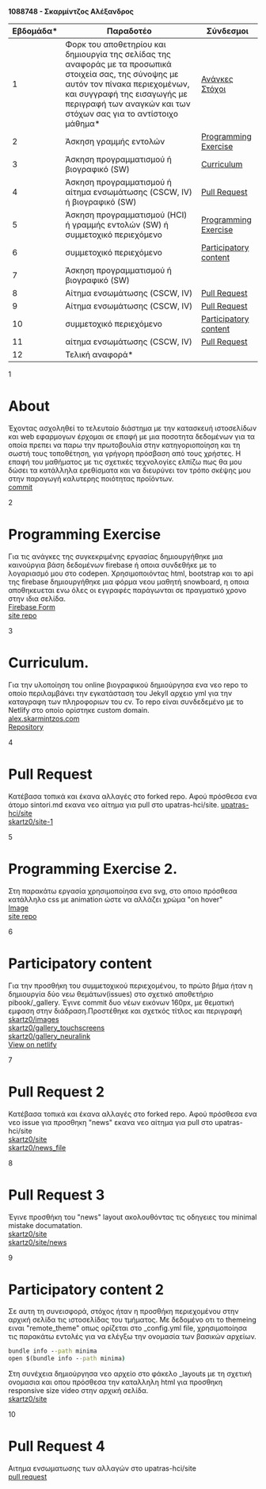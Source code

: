 
**1088748 - Σκαρμίντζος Αλέξανδρος**

| Εβδομάδα* | Παραδοτέο | Σύνδεσμοι
| --- | --- | --- |
| 1 | Φορκ του αποθετηρίου και δημιουργία της σελίδας της αναφοράς με τα προσωπικά στοιχεία σας, της σύνοψης με αυτόν τον πίνακα περιεχομένων, και συγγραφή της εισαγωγής με περιγραφή των αναγκών και των στόχων σας για το αντίστοιχο μάθημα* | [Ανάγκες Στόχοι](#about)
| 2 | Άσκηση γραμμής εντολών | [Programming Exercise](#programming-exercise)
| 3 | Άσκηση προγραμματισμού ή βιογραφικό (SW) | [Curriculum](#curriculum)
| 4 | Άσκηση προγραμματισμού ή αίτημα ενσωμάτωσης (CSCW, IV) ή βιογραφικό (SW) | [Pull Request](#pull-request)
| 5 | Άσκηση προγραμματισμού (HCI) ή γραμμής εντολών (SW) ή συμμετοχικό περιεχόμενο |[Programming Exercise](#programming-exercise-2)
| 6 | συμμετοχικό περιεχόμενο | [Participatory content](#participatory-content)
| 7 | Άσκηση προγραμματισμού ή βιογραφικό (SW) |
| 8 | Αίτημα ενσωμάτωσης (CSCW, IV) | [Pull Request](#pull-request-2)
| 9 | Αίτημα ενσωμάτωσης (CSCW, IV) | [Pull Request](#pull-request-3)
| 10 | συμμετοχικό περιεχόμενο | [Participatory content](#participatory-content-2)
| 11 | αίτημα ενσωμάτωσης (CSCW, IV) | [Pull Request](#pull-request-4)
| 12 | Τελική αναφορά* |

  
  

1 
# About 
Έχοντας ασχοληθεί το τελευταίο διάστημα με την κατασκευή ιστοσελίδων και web εφαρμογων έρχομαι σε επαφή με μια ποσοτητα δεδομένων για τα οποία πρεπει να παρω την πρωτοβουλία στην κατηγοριοποίηση και τη σωστή τους τοποθέτηση, για γρήγορη πρόσβαση από τους χρήστες. Η επαφή του μαθήματος με τις σχετικές τεχνολογίες ελπίζω πως θα μου δώσει τα κατάλληλα ερεθίσματα και να διευρύνει τον τρόπο σκέψης μου στην παραγωγή καλυτερης ποιότητας προϊόντων.  
[commit](https://github.com/skartz0/iv/commit/05038ba4d029886d0d4c253a8e3225f126194fa4#diff-7f7faeb49ab08284905d60ec1d42c5ce14345f3926df3a19a4df7c73093e73a2)

2 
# Programming Exercise   
Για τις ανάγκες της συγκεκριμένης εργασίας δημιουργήθηκε μια καινούργια βάση δεδομένων firebase ή οποια συνδεθήκε με το λογαριασμό μου στο codepen. Χρησιμοποιόντας html, bootstrap και το api της firebase δημιουργήθηκε μια φόρμα νεου μαθητή snowboard, η οποια αποθηκευεται ενω όλες οι εγγραφές παράγωνται σε πραγματικό χρονο στην ιδια σελίδα.   
[Firebase Form](https://codepen.io/skartzos/pen/ExyvagK?editors=1010)  
[site repo](https://github.com/skartz0/site-iv/blob/master/_remix/firebase-form.md)  

3 
# Curriculum. 
Για την υλοποίηση του online βιογραφικού δημιούργησα ενα νεο repo το οποίο περιλαμβάνει την εγκατάσταση του Jekyll αρχειο yml για την καταγραφη των πληροφοριων του cv. Το repo είναι συνδεδεμένο με το Νetlify στο οποίο ορίστηκε custom domain.  
[alex.skarmintzos.com](https://alex.skarmintzos.com)  
[Repository](https://github.com/skartz0/curriculum/tree/master)  

4   
# Pull Request  
Κατέβασα τοπικά και έκανα αλλαγές στο forked repo. Αφού πρόσθεσα ενα άτομο sintori.md εκανα νεο αίτημα για pull στο upatras-hci/site.
[upatras-hci/site](https://github.com/upatras-hci/site)  
[skartz0/site-1](https://github.com/skartz0/site/blob/master/_people/sintoris.md)  

5 
# Programming Exercise 2. 
Στη παρακάτω εργασία χρησιμοποίησα ενα svg, στο οποιο πρόσθεσα κατάλληλο css με animation ώστε να αλλάζει χρώμα "on hover"  
[Image](https://codepen.io/skartzos/pen/xxOeejj)  
[site repo](https://github.com/skartz0/site-iv/blob/master/_remix/image.md)  

6   
# Participatory content   
Για την προσθήκη του συμμετοχικού περιεχομένου, το πρώτο βήμα ήταν η δημιουργία δύο νεω θεμάτων(issues) στο σχετικό αποθετήριο pibook/_gallery. Έγινε commit δυο νέων εικόνων 160px, με θεματική εμφαση στην διάδραση.Προστέθηκε και σχετκός τίτλος και περιγραφή  
[skartz0/images](https://github.com/skartz0/images)  
[skartz0/gallery_touchscreens](https://github.com/skartz0/_gallery/blob/master/spaceship_touchscreens.md)  
[skartz0/gallery_neuralink](https://github.com/skartz0/_gallery/blob/master/neuralink.md)   
[View on netlify](https://site-skartz0.netlify.app/gallery/) 

7 
# Pull Request 2
Κατέβασα τοπικά και έκανα αλλαγές στο forked repo. Αφού πρόσθεσα ενα νεο issue για προσθηκη "news" εκανα νεο αίτημα για pull στο upatras-hci/site  
[skartz0/site](https://github.com/skartz0/site)  
[skartz0/news_file](https://github.com/skartz0/site/blob/master/_news/2020-7-15-Student%20projects%20to%20be%20presented%20at%20the%20PCI%E2%80%992020%20conference.md)  

8 
# Pull Request 3   
Έγινε προσθήκη του "news" layout ακολουθόντας τις οδηγειες του minimal mistake documatation.  
[skartz0/site](https://github.com/skartz0/site)  
[skartz0/site/news](https://skartz0.github.io/site/news/)  

9 
# Participatory content 2   
Σε αυτη τη συνεισφορά, στόχος ήταν η προσθήκη περιεχομένου στην αρχική σελίδα τις ιστοσελίδας του τμήματος. Με δεδομένο οτι το themeing ειναι "remote_theme" οπως ορίζεται στο _config.yml file, χρησιμοποίησα τις παρακάτω εντολές για να ελέγξω την ονομασία των βασικών αρχείων.
```bat
bundle info --path minima
open $(bundle info --path minima)
```
Στη συνέχεια δημιούργησα νεο αρχείο στο φάκελο _layouts με τη σχετική ονομασια και οπου πρόσθεσα την καταλληλη html για προσθηκη responsive size video στην αρχική σελίδα.  
[skartz0/site](https://github.com/skartz0/site/commit/f551abdd5e18ae183bce45829f546ad76b01cb80)  

10 
# Pull Request 4   
Aιτημα ενσωματωσης των αλλαγών στο upatras-hci/site   
[pull request](https://github.com/upatras-hci/site/compare/master...skartz0:master#diff-e73b35364c60ba845bb11a95b54e7b8e0439b5aafc61723021cd0ea7b56a709c)  
